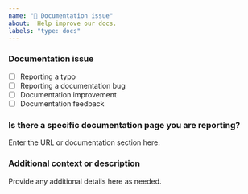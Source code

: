 ```yaml
---
name: "📖 Documentation issue"
about:  Help improve our docs.
labels: "type: docs"
---
```

### Documentation issue

<!-- (Update "[ ]" to "[x]" to check a box) -->

- [ ] Reporting a typo
- [ ] Reporting a documentation bug
- [ ] Documentation improvement
- [ ] Documentation feedback

<!--
  If your issue is not regarding the documentation, please choose an issue type:
  https://github.com/naxodev/oss/issues/new/choose
-->

### Is there a specific documentation page you are reporting?

Enter the URL or documentation section here.

### Additional context or description

Provide any additional details here as needed.
